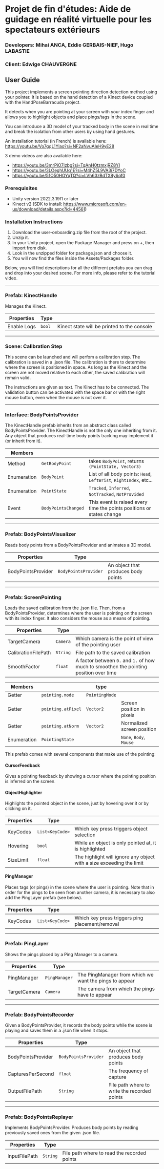 Projet de fin d'études: Aide de guidage en réalité virtuelle pour les spectateurs extérieurs
============================================================================================

### Developers: Mihai ANCA, Eddie GERBAIS-NIEF, Hugo LABASTIE

### Client: Edwige CHAUVERGNE

## User Guide

This project implements a screen pointing direction detection method using your pointer. It is based on the hand detection of a Kinect device coupled with the HandPoseBarracuda project.

It detects when you are pointing at your screen with your index finger and allows you to highlight objects and place pings/tags in the scene.

You can introduce a 3D model of your tracked body in the scene in real time and break the isolation from other users by using hand gestures.

An installation tutorial (in French) is available here: https://youtu.be/Vo7gqL1Ylao?si=NF2aNvuAIeH9yE28

3 demo videos are also available here:
- https://youtu.be/3mrPiO7Izbg?si=TqAnH0tzmxjRZ8YI
- https://youtu.be/3LOeghUUq1E?si=M4hZ5L9VA3i7DYoC
- https://youtu.be/51O50HOYqTQ?si=LVh63zBdTX8y6qf0

### Prerequisites

- Unity version 2022.3.19f1 or later
- Kinect v2 (SDK to install: https://www.microsoft.com/en-us/download/details.aspx?id=44561)

### Installation Instructions
1. Download the user-onboarding.zip file from the root of the project.
2. Unzip it.
3. In your Unity project, open the Package Manager and press on +, then Import from disk.
4. Look in the unzipped folder for package.json and choose it.
5. You will now find the files inside the Assets/Packages folder.

Below, you will find descriptions for all the different prefabs you can drag and drop into your desired scene.
For more info, please refer to the tutorial video.

------------------------
### Prefab: KinectHandle

Manages the Kinect.

| Properties  | Type   |                                             |
|-------------|--------|---------------------------------------------|
| Enable Logs | `bool` | Kinect state will be printed to the console |

---------------------------
### Scene: Calibration Step

This scene can be launched and will perfom a calibration step. The calibration is saved in a .json file. The calibration is there to determine where the screen is positioned in space. As long as the Kinect and the screen are not moved relative to each other, the saved calibration will remain valid.

The instructions are given as text. The Kinect has to be connected. The validation button can be activated with the space bar or with the right mouse button, even when the mouse is not over it.

---------------------------------
### Interface: BodyPointsProvider

The KinectHandle prefab inherits from an abstract class called BodyPointsProvider. The KinectHandle is not the only one inheriting from it. Any object that produces real-time body points tracking may implement it (or inherit from it).


| Members     |                     |                                                        |
|-------------|---------------------|--------------------------------------------------------|
| Method      | `GetBodyPoint`      | takes `BodyPoint`, returns `(PointState, Vector3)`     |
| Enumeration | `BodyPoint`         | List of all body points: `Head`, `LeftWrist`, `RightIndex`, etc... |
| Enumeration | `PointState`        | `Tracked`, `Inferred`, `NotTracked`, `NotProvided`     |
| Event       | `BodyPointsChanged` | This event is raised every time the points positions or states change |

--------------------------------
### Prefab: BodyPointsVisualizer

Reads body points from a BodyPointsProvider and animates a 3D model.

| Properties           | Type   |                                                    |
|----------------------|--------|----------------------------------------------------|
| BodyPointsProvider | `BodyPointsProvider` | An object that produces body points  |

--------------------------
### Prefab: ScreenPointing

Loads the saved calibration from the .json file. Then, from a BodyPointsProvider, determines where the user is pointing on the screen with its index finger. It also considers the mouse as a means of pointing.

| Properties            | Type     |                                                        |
|-----------------------|----------|--------------------------------------------------------|
| TargetCamera          | `Camera` | Which camera is the point of view of the pointing user |
| CalibrationFilePath   | `String` | File path to the saved calibration                     |
| SmoothFactor          | `float`  | A factor between `0.` and `1.` of how much to smoothen the pointing position over time |

| Members     |                    | type           |                            |
|-------------|--------------------|----------------|----------------------------|
| Getter      | `pointing.mode`    | `PointingMode` |                            |
| Getter      | `pointing.atPixel` | `Vector2`      | Screen position in pixels  |
| Getter      | `pointing.atNorm`  | `Vector2`      | Normalized screen position |
| Enumeration | `PointingState`    |                | `None`, `Body`, `Mouse`    |

This prefab comes with several components that make use of the pointing:

#### CursorFeedback

Gives a pointing feedback by showing a cursor where the pointing position is inferred on the screen.

#### ObjectHighlighter

Highlights the pointed object in the scene, just by hovering over it or by clicking on it.

| Properties | Type     |                                                                      |
|------------|----------|----------------------------------------------------------------------|
| KeyCodes   | `List<KeyCode>` | Which key press triggers object selection |
| Hovering   | `bool`   | While an object is only pointed at, it is highlighted                |
| SizeLimit  | `float`  | The highlight will ignore any object with a size exceeding the limit |

#### PingManager

Places tags (or pings) in the scene where the user is pointing. Note that in order for the pings to be seen from another camera, it is necessary to also add the PingLayer prefab (see below).

| Properties | Type            |                                                 |
|------------|-----------------|-------------------------------------------------|
| KeyCodes   | `List<KeyCode>` | Which key press triggers ping placement/removal |

---------------------
### Prefab: PingLayer

Shows the pings placed by a Ping Manager to a camera.

| Properties    | Type          |                                                         |
|---------------|---------------|---------------------------------------------------------|
| PingManager   | `PingManager` | The PingManager from which we want the pings to appear  |
| TargetCamera  | `Camera`      | The camera from which the pings have to appear          |

------------------------------
### Prefab: BodyPointsRecorder

Given a BodyPointsProvider, it records the body points while the scene is playing and saves them in a .json file when it stops.

| Properties           | Type                 |                                              |
|----------------------|----------------------|----------------------------------------------|
| BodyPointsProvider   | `BodyPointsProvider` | An object that produces body points          |
| CapturesPerSecond    | `float`              | The frequency of capture                     |
| OutputFilePath       | `String`             | File path where to write the recorded points |

------------------------------
### Prefab: BodyPointsReplayer

Implements BodyPointsProvider. Produces body points by reading previously saved ones from the given .json file.

| Properties           | Type                 |                                             |
|----------------------|----------------------|---------------------------------------------|
| InputFilePath        | `String`             | File path where to read the recorded points |
